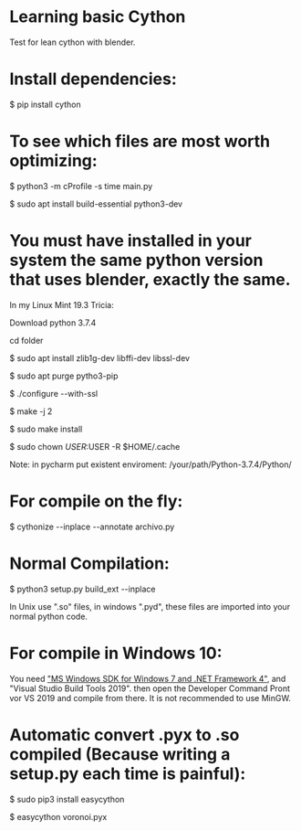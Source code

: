 # Learning basic Cython
Test for lean cython with blender.

# Install dependencies:
$ pip install cython

# To see which files are most worth optimizing:
$ python3 -m cProfile -s time main.py

$ sudo apt install build-essential python3-dev 

# You must have installed in your system the same python version that uses blender, exactly the same.  
In my Linux Mint 19.3 Tricia:

Download python 3.7.4

cd folder

$ sudo apt install zlib1g-dev libffi-dev libssl-dev

$ sudo apt purge pytho3-pip

$ ./configure --with-ssl

$ make -j 2

$ sudo make install

$ sudo chown $USER:$USER -R $HOME/.cache


Note: in pycharm put existent enviroment: /your/path/Python-3.7.4/Python/

# For compile on the fly:
$ cythonize --inplace --annotate archivo.py

# Normal Compilation:
$ python3 setup.py build_ext --inplace 

In Unix use ".so" files, in windows ".pyd", these files are imported into your normal python code. 

# For compile in Windows 10:
You need ["MS Windows SDK for Windows 7 and .NET Framework 4"](https://www.microsoft.com/en-us/download/details.aspx?id=8279), and "Visual Studio Build Tools 2019".
then open the Developer Command Pront vor VS 2019 and compile from there. It is not recommended to use MinGW.

# Automatic convert .pyx to .so compiled (Because writing a setup.py each time is painful):
$ sudo pip3 install easycython

$ easycython voronoi.pyx
